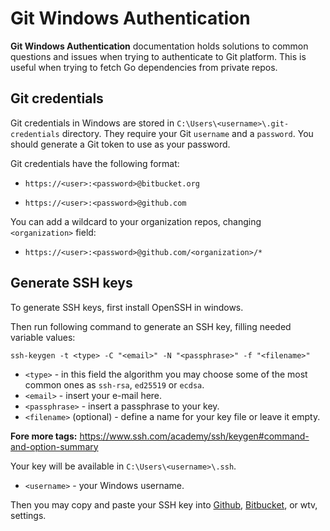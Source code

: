 # Git Windows Authentication

**Git Windows Authentication** documentation holds solutions to common questions and issues when trying to authenticate
to Git platform. This is useful when trying to fetch Go dependencies from private repos.

## Git credentials

Git credentials in Windows are stored in ``C:\Users\<username>\.git-credentials`` directory. They require your Git 
``username`` and a ``password``. You should generate a Git token to use as your password.

Git credentials have the following format:

- ``https://<user>:<password>@bitbucket.org``

- ``https://<user>:<password>@github.com``

You can add a wildcard to your organization repos, changing ``<organization>`` field:

- ``https://<user>:<password>@github.com/<organization>/*``

## Generate SSH keys

To generate SSH keys, first install OpenSSH in windows.

Then run following command to generate an SSH key, filling needed variable values:

``ssh-keygen -t <type> -C "<email>" -N "<passphrase>" -f "<filename>"``

- ``<type>`` - in this field the algorithm you may choose some of the most common ones as ``ssh-rsa``, ``ed25519`` or
``ecdsa``.
- ``<email>`` - insert your e-mail here.
- ``<passphrase>`` - insert a passphrase to your key.
- ``<filename>`` (optional) - define a name for your key file or leave it empty.

**Fore more tags:** https://www.ssh.com/academy/ssh/keygen#command-and-option-summary

Your key will be available in ``C:\Users\<username>\.ssh``.
- ``<username>`` - your Windows username.

Then you may copy and paste your SSH key into [Github](https://github.com/settings/keys),
[Bitbucket](https://bitbucket.org/account/settings/ssh-keys/), or wtv, settings.

## 
